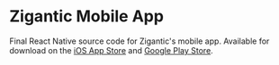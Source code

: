# Zigantic Mobile App
Final React Native source code for Zigantic's mobile app. Available for download on the [iOS App Store](https://apps.apple.com/us/app/zigantic/id1363004308) and [Google Play Store](https://play.google.com/store/apps/details?id=com.zigantic.game).
